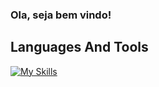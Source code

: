 ### Ola, seja bem vindo!

## Languages And Tools
[![My Skills](https://skillicons.dev/icons?i=js,html,css,wasm)](https://skillicons.dev)
